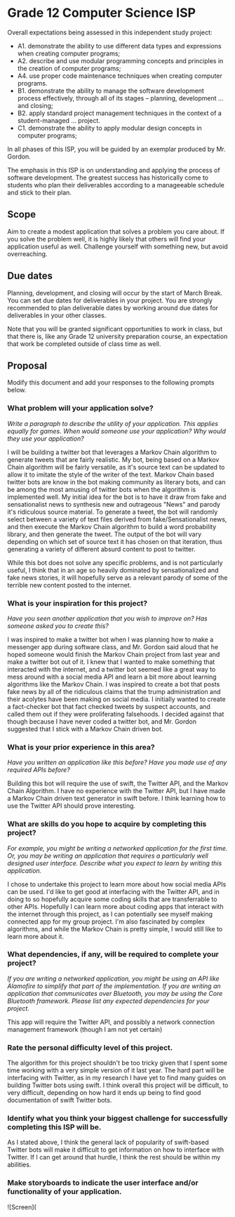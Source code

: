 # Grade 12 Computer Science ISP

Overall expectations being assessed in this independent study project:

* A1. 	demonstrate the ability to use different data types and expressions when creating computer programs;
* A2. 	describe and use modular programming concepts and principles in the creation of computer programs;
* A4. 	use proper code maintenance techniques when creating computer programs.
* B1. 	demonstrate the ability to manage the software development process effectively, through all of its stages – planning, development ... and closing;
* B2. 	apply standard project management techniques in the context of a student-managed ... project.
* C1. 	demonstrate the ability to apply modular design concepts in computer programs;

In all phases of this ISP, you will be guided by an exemplar produced by Mr. Gordon.

The emphasis in this ISP is on understanding and applying the process of software development. The greatest success has historically come to students who plan their deliverables according to a manageeable schedule and stick to their plan.

## Scope

Aim to create a modest application that solves a problem you care about. If you solve the problem well, it is highly likely that others will find your application useful as well. Challenge yourself with something new, but avoid overreaching.

## Due dates

Planning, development, and closing will occur by the start of March Break. You can set due dates for deliverables in your project. You are strongly recommended to plan deliverable dates by working around due dates for deliverables in your other classes.

Note that you will be granted significant opportunities to work in class, but that there is, like any Grade 12 university preparation course, an expectation that work be completed outside of class time as well.

## Proposal

Modify this document and add your responses to the following prompts below.

### What problem will your application solve?

*Write a paragraph to describe the utility of your application. This applies equally for games. When would someone use your application? Why would they use your application?*

I will be building a twitter bot that leverages a Markov Chain algorithm to generate tweets that are fairly realistic. My bot, being based on a Markov Chain algorithm will be fairly versatile, as it's source text can be updated to allow it to imitate the style of the writer of the text. Markov Chain based twitter bots are know in the bot making community as literary bots, and can be among the most amusing of twitter bots when the algorithm is implemented well. My initial idea for the bot is to have it draw from fake and sensationalist news to synthesis new and outrageous "News" and parody it's ridiculous source material. To generate a tweet, the bot will randomly select between a variety of text files derived from fake/Sensationalist news, and then execute the Markov Chain algorithm to build a word probability library, and then generate the tweet. The output of the bot will vary depending on which set of source text it has chosen on that iteration, thus generating a variety of different absurd content to post to twitter.

While this bot does not solve any specific problems, and is not particularly useful, I think that in an age so heavily dominated by sensationalized and fake news stories, it will hopefully serve as a relevant parody of some of the terrible new content posted to the internet.

### What is your inspiration for this project?

*Have you seen another application that you wish to improve on? Has someone asked you to create this?*

I was inspired to make a twitter bot when I was planning how to make a messenger app during software class, and Mr. Gordon said aloud that he hoped someone would finish the Markov Chain project from last year and make a twitter bot out of it. I knew that I wanted to make something that interacted with the internet, and a twitter bot seemed like a great way to mess around with a social media API and learn a bit more about learning algorithms like the Markov Chain. I was inspired to create a bot that posts fake news by all of the ridiculous claims that the trump administration and their acolytes have been making on social media. I initially wanted to create a fact-checker bot that fact checked tweets by suspect accounts, and called them out if they were proliferating falsehoods. I decided against that though because I have never coded a twitter bot, and Mr. Gordon suggested that I stick with a Markov Chain driven bot.  

### What is your prior experience in this area?

*Have you written an application like this before? Have you made use of any required APIs before?*

Building this bot will require the use of swift, the Twitter API, and the Markov Chain Algorithm. I have no experience with the Twitter API, but I have made a Markov Chain driven text generator in swift before. I think learning how to use the Twitter API should prove interesting.

### What are skills do you hope to acquire by completing this project?

*For example, you might be writing a networked application for the first time. Or, you may be writing an application that requires a particularly well designed user interface. Describe what you expect to learn by writing this application.*

I chose to undertake this project to learn more about how social media APIs can be used. I'd like to get good at interfacing with the Twitter API, and in doing to so hopefully acquire some coding skills that are transferrable to other APIs. Hopefully I can learn more about coding apps that interact with the internet through this project, as I can potentially see myself making connected app for my group project. I'm also fascinated by complex algorithms, and while the Markov Chain is pretty simple, I would still like to learn more about it.

### What dependencies, if any, will be required to complete your project?

*If you are writing a networked application, you might be using an API like Alamofire to simplify that part of the implementation. If you are writing an application that communicates over Bluetooth, you may be using the Core Bluetooth framework. Please list any expected dependencies for your project.*

This app will require the Twitter API, and possibly a network connection management framework (though I am not yet certain)

### Rate the personal difficulty level of this project.

The algorithm for this project shouldn't be too tricky given that I spent some time working with a very simple version of it last year. The hard part will be interfacing with Twitter, as in my research I have yet to find many guides on building Twitter bots using swift. I think overall this project will be difficult, to very difficult, depending on how hard it ends up being to find good documentation of swift Twitter bots.

### Identify what you think your biggest challenge for successfully completing this ISP will be.

As I stated above, I think the general lack of popularity of swift-based Twitter bots will make it difficult to get information on how to interface with Twitter. If I can get around that hurdle, I think the rest should be within my abilities.

### Make storyboards to indicate the user interface and/or functionality of your application.

![Screen](
